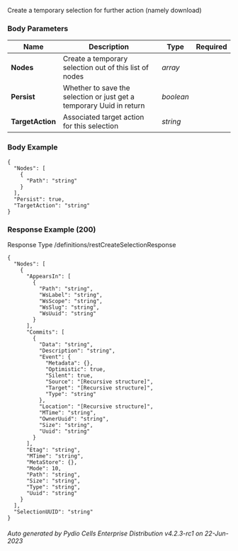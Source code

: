 






 
Create a temporary selection for further action (namely download)  


### Body Parameters

Name | Description | Type | Required
---|---|---|---
**Nodes** | Create a temporary selection out of this list of nodes | _array_ |   
**Persist** | Whether to save the selection or just get a temporary Uuid in return | _boolean_ |   
**TargetAction** | Associated target action for this selection | _string_ |   


### Body Example
```
{
  "Nodes": [
    {
      "Path": "string"
    }
  ],
  "Persist": true,
  "TargetAction": "string"
}
```






### Response Example (200)
Response Type /definitions/restCreateSelectionResponse

```
{
  "Nodes": [
    {
      "AppearsIn": [
        {
          "Path": "string",
          "WsLabel": "string",
          "WsScope": "string",
          "WsSlug": "string",
          "WsUuid": "string"
        }
      ],
      "Commits": [
        {
          "Data": "string",
          "Description": "string",
          "Event": {
            "Metadata": {},
            "Optimistic": true,
            "Silent": true,
            "Source": "[Recursive structure]",
            "Target": "[Recursive structure]",
            "Type": "string"
          },
          "Location": "[Recursive structure]",
          "MTime": "string",
          "OwnerUuid": "string",
          "Size": "string",
          "Uuid": "string"
        }
      ],
      "Etag": "string",
      "MTime": "string",
      "MetaStore": {},
      "Mode": 10,
      "Path": "string",
      "Size": "string",
      "Type": "string",
      "Uuid": "string"
    }
  ],
  "SelectionUUID": "string"
}
```




###### Auto generated by Pydio Cells Enterprise Distribution v4.2.3-rc1 on 22-Jun-2023
